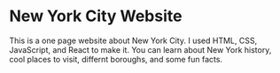 # New York City Website

This is a one page website about New York City. I used HTML, CSS, JavaScript, and React to make it. You can learn about New York history, cool places to visit, differnt boroughs, and some fun facts.